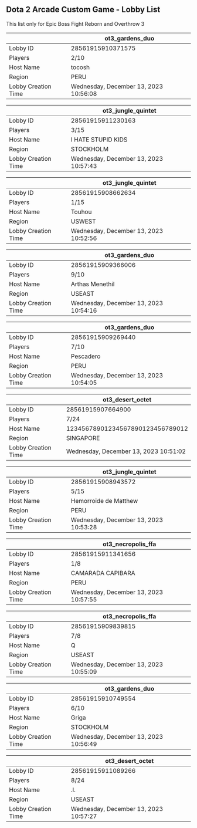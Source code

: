 ## Dota 2 Arcade Custom Game - Lobby List

This list only for Epic Boss Fight Reborn and Overthrow 3

|  | ot3_gardens_duo |
| ------ | ------ |
| Lobby ID | 28561915910371575 |
| Players | 2/10 |
| Host Name | tocosh |
| Region | PERU |
| Lobby Creation Time | Wednesday, December 13, 2023 10:56:08 |


|  | ot3_jungle_quintet |
| ------ | ------ |
| Lobby ID | 28561915911230163 |
| Players | 3/15 |
| Host Name | I HATE STUPID KIDS |
| Region | STOCKHOLM |
| Lobby Creation Time | Wednesday, December 13, 2023 10:57:43 |


|  | ot3_jungle_quintet |
| ------ | ------ |
| Lobby ID | 28561915908662634 |
| Players | 1/15 |
| Host Name | Touhou |
| Region | USWEST |
| Lobby Creation Time | Wednesday, December 13, 2023 10:52:56 |


|  | ot3_gardens_duo |
| ------ | ------ |
| Lobby ID | 28561915909366006 |
| Players | 9/10 |
| Host Name | Arthas Menethil |
| Region | USEAST |
| Lobby Creation Time | Wednesday, December 13, 2023 10:54:16 |


|  | ot3_gardens_duo |
| ------ | ------ |
| Lobby ID | 28561915909269440 |
| Players | 7/10 |
| Host Name | Pescadero |
| Region | PERU |
| Lobby Creation Time | Wednesday, December 13, 2023 10:54:05 |


|  | ot3_desert_octet |
| ------ | ------ |
| Lobby ID | 28561915907664900 |
| Players | 7/24 |
| Host Name | 12345678901234567890123456789012 |
| Region | SINGAPORE |
| Lobby Creation Time | Wednesday, December 13, 2023 10:51:02 |


|  | ot3_jungle_quintet |
| ------ | ------ |
| Lobby ID | 28561915908943572 |
| Players | 5/15 |
| Host Name | Hemorroide de Matthew |
| Region | PERU |
| Lobby Creation Time | Wednesday, December 13, 2023 10:53:28 |


|  | ot3_necropolis_ffa |
| ------ | ------ |
| Lobby ID | 28561915911341656 |
| Players | 1/8 |
| Host Name | CAMARADA CAPIBARA |
| Region | PERU |
| Lobby Creation Time | Wednesday, December 13, 2023 10:57:55 |


|  | ot3_necropolis_ffa |
| ------ | ------ |
| Lobby ID | 28561915909839815 |
| Players | 7/8 |
| Host Name | Q |
| Region | USEAST |
| Lobby Creation Time | Wednesday, December 13, 2023 10:55:09 |


|  | ot3_gardens_duo |
| ------ | ------ |
| Lobby ID | 28561915910749554 |
| Players | 6/10 |
| Host Name | Griga |
| Region | STOCKHOLM |
| Lobby Creation Time | Wednesday, December 13, 2023 10:56:49 |


|  | ot3_desert_octet |
| ------ | ------ |
| Lobby ID | 28561915911089266 |
| Players | 8/24 |
| Host Name | .l. |
| Region | USEAST |
| Lobby Creation Time | Wednesday, December 13, 2023 10:57:27 |


